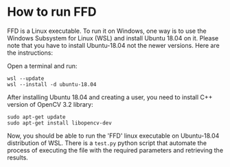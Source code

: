 # How to run FFD
FFD is a Linux executable. To run it on Windows, one way is to use the Windows Subsystem for Linux (WSL) and install Ubuntu 18.04 on it. Please note that you have to install Ubuntu-18.04 not the newer versions. Here are the instructions:

Open a terminal and run:

    wsl --update 
    wsl --install -d ubuntu-18.04

After installing Ubuntu 18.04 and creating a user, you need to install C++ version of OpenCV 3.2 library:

    sudo apt-get update
    sudo apt-get install libopencv-dev

Now, you should be able to run the 'FFD' linux executable on Ubuntu-18.04 distribution of WSL. There is a ```test.py``` python script that automate the process of executing the file with the required parameters and retrieving the results.
